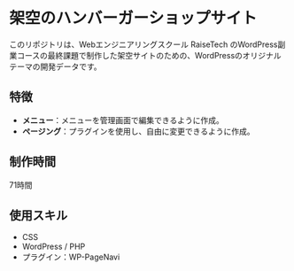 # 架空のハンバーガーショップサイト
このリポジトリは、Webエンジニアリングスクール RaiseTech のWordPress副業コースの最終課題で制作した架空サイトのための、WordPressのオリジナルテーマの開発データです。

## 特徴
* **メニュー**：メニューを管理画面で編集できるように作成。
* **ページング**：プラグインを使用し、自由に変更できるように作成。

## 制作時間
71時間

## 使用スキル
* CSS
* WordPress / PHP
* プラグイン：WP-PageNavi
